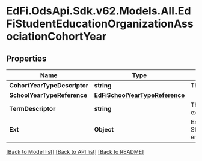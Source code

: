 # EdFi.OdsApi.Sdk.v62.Models.All.EdFiStudentEducationOrganizationAssociationCohortYear

## Properties

Name | Type | Description | Notes
------------ | ------------- | ------------- | -------------
**CohortYearTypeDescriptor** | **string** | The type of cohort year (9th grade, graduation). | 
**SchoolYearTypeReference** | [**EdFiSchoolYearTypeReference**](EdFiSchoolYearTypeReference.md) |  | 
**TermDescriptor** | **string** | The term associated with the cohort year; for example, the intended term of graduation. | [optional] 
**Ext** | **Object** | Extensions to the StudentEducationOrganizationAssociationCohortYear entity. | [optional] 

[[Back to Model list]](../../README.md#documentation-for-models) [[Back to API list]](../../README.md#documentation-for-api-endpoints) [[Back to README]](../../README.md)

